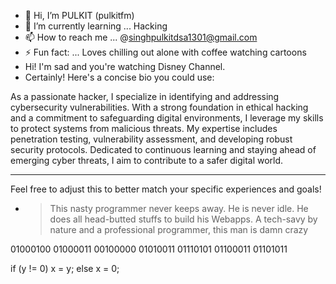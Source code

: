 - 👋 Hi, I’m PULKIT (pulkitfm)
- 🌱 I’m currently learning ... Hacking
- 📫 How to reach me ... @singhpulkitdsa1301@gmail.com
- ⚡ Fun fact: ... Loves chilling out alone with coffee  watching cartoons
- Hi! I'm sad and you're watching Disney Channel.
- Certainly! Here's a concise bio you could use:


As a passionate hacker, I specialize in identifying and addressing cybersecurity vulnerabilities. With a strong foundation in ethical hacking and a commitment to safeguarding digital environments, I leverage my skills to protect systems from malicious threats. My expertise includes penetration testing, vulnerability assessment, and developing robust security protocols. Dedicated to continuous learning and staying ahead of emerging cyber threats, I aim to contribute to a safer digital world.

---

Feel free to adjust this to better match your specific experiences and goals!
-  > This nasty programmer never keeps away. He is never idle. He does all head-butted stuffs to build his Webapps. A tech-savy by nature and a professional programmer, this man is damn crazy
   >
   > 

01000100 01000011 00100000 01010011 01110101 01100011 01101011 

 
if (y != 0)
  x = y;
else
  x = 0;


   
